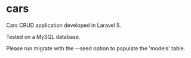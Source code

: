 # cars
Cars CRUD application developed in Laravel 5.

Tested on a MySQL database.

Please run migrate with the --seed option to populate the 'models' table.

